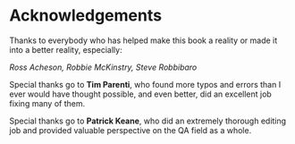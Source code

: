 # Acknowledgements

Thanks to everybody who has helped make this book a reality or made it into a better reality, especially:

_Ross Acheson, Robbie McKinstry, Steve Robbibaro_

Special thanks go to __Tim Parenti__, who found more typos and errors than I ever would have thought possible, and even better, did an excellent job fixing many of them.

Special thanks go to __Patrick Keane__, who did an extremely thorough editing job and provided valuable perspective on the QA field as a whole.